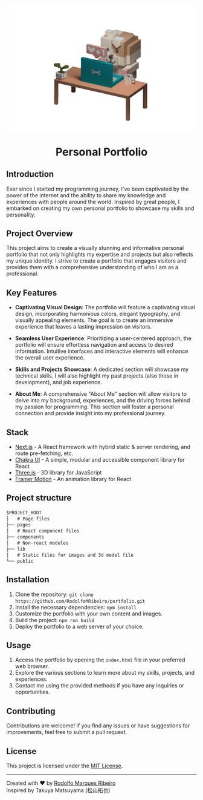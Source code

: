 <p align="center">
    <img src="./public/images/portfolio/portfolio_homepage.png" alt="Portfolio Banner">
</p>

<h1 align="center">Personal Portfolio</h1>

## Introduction

Ever since I started my programming journey, I've been captivated by the power of the internet and the ability to share my knowledge and experiences with people around the world. Inspired by great people, I embarked on creating my own personal portfolio to showcase my skills and personality.

## Project Overview

This project aims to create a visually stunning and informative personal portfolio that not only highlights my expertise and projects but also reflects my unique identity. I strive to create a portfolio that engages visitors and provides them with a comprehensive understanding of who I am as a professional.

## Key Features

- **Captivating Visual Design**: The portfolio will feature a captivating visual design, incorporating harmonious colors, elegant typography, and visually appealing elements. The goal is to create an immersive experience that leaves a lasting impression on visitors.

- **Seamless User Experience**: Prioritizing a user-centered approach, the portfolio will ensure effortless navigation and access to desired information. Intuitive interfaces and interactive elements will enhance the overall user experience.

- **Skills and Projects Showcase**: A dedicated section will showcase my technical skills. I will also highlight my past projects (also those in development), and job experience.

- **About Me**: A comprehensive "About Me" section will allow visitors to delve into my background, experiences, and the driving forces behind my passion for programming. This section will foster a personal connection and provide insight into my professional journey.

## Stack

- [Next.js](https://nextjs.org/) - A React framework with hybrid static & server rendering, and route pre-fetching, etc.
- [Chakra UI](https://chakra-ui.com/) - A simple, modular and accessible component library for React
- [Three.js](https://threejs.org/) - 3D library for JavaScript
- [Framer Motion](https://www.framer.com/motion/) - An animation library for React

## Project structure

```
$PROJECT_ROOT
│   # Page files
├── pages
│   # React component files
├── components
│   # Non-react modules
├── lib
│   # Static files for images and 3d model file
└── public
```

## Installation

1. Clone the repository: `git clone https://github.com/RodolfoMRibeiro/portfolio.git`
2. Install the necessary dependencies: `npm install`
3. Customize the portfolio with your own content and images.
4. Build the project: `npm run build`
5. Deploy the portfolio to a web server of your choice.

## Usage

1. Access the portfolio by opening the `index.html` file in your preferred web browser.
2. Explore the various sections to learn more about my skills, projects, and experiences.
3. Contact me using the provided methods if you have any inquiries or opportunities.

## Contributing

Contributions are welcome! If you find any issues or have suggestions for improvements, feel free to submit a pull request.

## License

This project is licensed under the [MIT License](LICENSE).

---

Created with ❤️ by [Rodolfo Marques Ribeiro](https://portfolio-chi-five-21.vercel.app/)
<br>
Inspired by Takuya Matsuyama (松山拓也)
